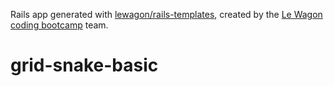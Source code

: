 Rails app generated with [lewagon/rails-templates](https://github.com/lewagon/rails-templates), created by the [Le Wagon coding bootcamp](https://www.lewagon.com) team.
# grid-snake-basic
